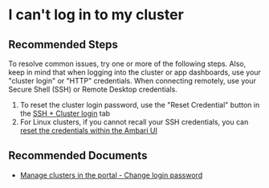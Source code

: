 <properties
    pageTitle="I can't log in to my cluster"
    description="I can't log in to my cluster"
    service="microsoft.hdinsight"
    resource="clusters"
    authors="matt1883"
    authoralias="mahi"
    displayOrder="2"
    selfHelpType="resource"
    supportTopicIds="32511211"
    resourceTags=""
    productPesIds="15078"
    cloudEnvironments="MoonCake"
/>

# I can't log in to my cluster

## **Recommended Steps**

To resolve common issues, try one or more of the following steps. Also, keep in mind that when logging into the cluster or app dashboards, use your "cluster login" or "HTTP" credentials. When connecting remotely, use your Secure Shell (SSH) or Remote Desktop credentials.

1. To reset the cluster login password, use the "Reset Credential" button in the [SSH + Cluster login](data-blade:Microsoft_Azure_HDInsight.LinuxLoginSettingBlade) tab
2. For Linux clusters, if you cannot recall your SSH credentials, you can [reset the credentials within the Ambari UI](https://docs.azure.cn/hdinsight/hdinsight-administer-use-portal-linux#change-passwords)

## **Recommended Documents**

* [Manage clusters in the portal - Change login password](https://docs.azure.cn/hdinsight/hdinsight-administer-use-portal-linux#change-passwords)<br>
